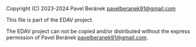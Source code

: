 Copyright (C) 2023-2024 Pavel Beránek <pavelberanek91@gmail.com>

This file is part of the EDAV project.

The EDAV project can not be copied and/or distributed without the express
permission of Pavel Beránek <pavelberanek91@gmail.com>.
